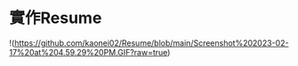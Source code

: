 # 實作Resume 

!(https://github.com/kaonei02/Resume/blob/main/Screenshot%202023-02-17%20at%204.59.29%20PM.GIF?raw=true)
